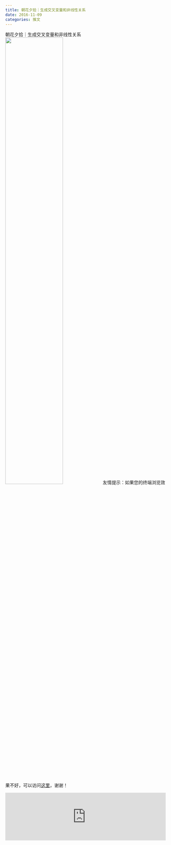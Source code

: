 ```yaml
---
title: 朝花夕拾｜生成交叉变量和非线性关系
date: 2016-11-09
categories: 推文
---
```

朝花夕拾｜生成交叉变量和非线性关系
<img src="http://mmbiz.qpic.cn/mmbiz_jpg/ACviaWTBFxha56ibskUBCVq6gZ5EgqbgzYEnJFvWUYib1LG42lv5V9FGFadycTSzqQa6ibn1oFlyXtyDlDK4ia1fq4Q/0?wx_fmt=jpeg" style="width: 60%; height: auto;"/><!--more-->
友情提示：如果您的终端浏览效果不好，可以访问[这里](https://stata-club.github.io/stata_article/2016-11-09.html)，谢谢！
<iframe src="https://stata-club.github.io/stata_article/2016-11-09.html" id="iframepage" frameborder="0" scrolling="no" marginheight="0" marginwidth="0" width="100%" onLoad="iFrameHeight()"></iframe>
<script type="text/javascript" language="javascript">
function iFrameHeight() {
var ifm= document.getElementById("iframepage");
var subWeb = document.frames ? document.frames["iframepage"].document : ifm.contentDocument;   
if(ifm != null && subWeb != null) {
 ifm.height = subWeb.body.scrollHeight;
} 
} 
</script> 
